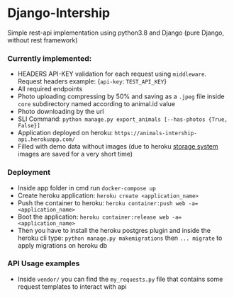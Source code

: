 # Django-Intership
Simple rest-api implementation using python3.8 and Django (pure Django, without rest framework)

### Currently implemented:
  * HEADERS API-KEY validation for each request using `middleware`. Request headers example: {`api-key`: `TEST_API_KEY`}
  * All required endpoints
  * Photo uploading compressing by 50% and saving as a `.jpeg` file inside `core` subdirectory named according to animal.id value
  * Photo downloading by the url
  * SLI Command: `python manage.py export_animals [--has-photos {True, False}]`
  * Application deployed on heroku: `https://animals-intership-api.herokuapp.com/`
  * Filled with demo data without images (due to heroku [storage system](https://devcenter.heroku.com/articles/dynos#ephemeral-filesystem) images are saved for a very short time)

### Deployment
  * Inside app folder in cmd run `docker-compose up`
  * Create heroku application: `heroku create <application_name>`
  * Push the container to heroku: `heroku container:push web -a=<application_name>`
  * Boot the application: `heroku container:release web -a=<application_name>`
  * Then you have to install the heroku postgres plugin and inside the heroku cli type: `python manage.py makemigrations`  then `... migrate` to apply migrations on heroku db

### API Usage examples
  * Inside `vendor/` you can find the `my_requests.py` file that contains some request templates to interact with api
